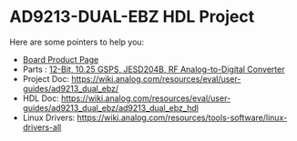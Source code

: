 # AD9213-DUAL-EBZ HDL Project

Here are some pointers to help you:
  * [Board Product Page](https://www.analog.com/eval-ad9213)
  * Parts : [12-Bit, 10.25 GSPS, JESD204B, RF Analog-to-Digital Converter](https://www.analog.com/ad9213)
  * Project Doc: https://wiki.analog.com/resources/eval/user-guides/ad9213_dual_ebz/
  * HDL Doc: https://wiki.analog.com/resources/eval/user-guides/ad9213_dual_ebz/ad9213_dual_ebz_hdl
  * Linux Drivers: https://wiki.analog.com/resources/tools-software/linux-drivers-all
